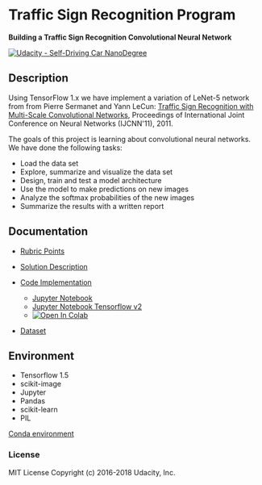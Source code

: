 # Traffic Sign Recognition Program
**Building a Traffic Sign Recognition Convolutional Neural Network**

[![Udacity - Self-Driving Car NanoDegree](https://s3.amazonaws.com/udacity-sdc/github/shield-carnd.svg)](http://www.udacity.com/drive)

## Description
Using TensorFlow 1.x we have implement a variation of LeNet-5 network from from Pierre Sermanet and Yann LeCun: [Traffic Sign Recognition with Multi-Scale Convolutional Networks](http://yann.lecun.com/exdb/publis/pdf/sermanet-ijcnn-11.pdf), Proceedings of International Joint Conference on Neural Networks (IJCNN'11), 2011.

The goals of this project is learning about convolutional neural networks. We have done the following tasks:

* Load the data set
* Explore, summarize and visualize the data set
* Design, train and test a model architecture
* Use the model to make predictions on new images
* Analyze the softmax probabilities of the new images
* Summarize the results with a written report

## Documentation
- [Rubric Points](https://review.udacity.com/#!/rubrics/481/view)
- [Solution Description](Report.md)
- [Code Implementation](TrafficSignClassifier.html)
  - [Jupyter Notebook](TrafficSignClassifier.ipynb)
  - [Jupyter Notebook Tensorflow v2](Tfv2.TrafficSignClassifier.ipynb)
  -  <a href="https://colab.research.google.com/github/hurtadosanti/TrafficSignClassifier/blob/master/TrafficSignClassifier.ipynb" target="_parent"><img src="https://colab.research.google.com/assets/colab-badge.svg" alt="Open In Colab"/></a>

- [Dataset](https://s3-us-west-1.amazonaws.com/udacity-selfdrivingcar/traffic-signs-data.zip)

## Environment

- Tensorflow 1.5
- scikit-image
- Jupyter
- Pandas
- scikit-learn
- PIL

[Conda environment](environment.yml)

### License
MIT License Copyright (c) 2016-2018 Udacity, Inc.